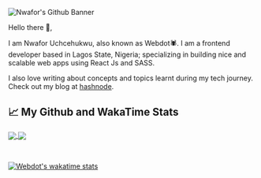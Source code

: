 ![Nwafor's Github Banner](https://res.cloudinary.com/webdot/image/upload/v1616273413/twitter-banner_1_eimahk.png)

Hello there :wave:,

I am Nwafor Uchcehukwu, also known as Webdot:spider:. I am a frontend developer based in Lagos State, Nigeria; specializing in building nice and scalable web apps using React Js and SASS.

I also love writing about concepts and topics learnt during my tech journey. Check out my blog at [hashnode](https://nwaforuchechukwu.hashnode.dev).


## :chart_with_upwards_trend: My Github and WakaTime Stats
<a href="https://github.com/anuraghazra/github-readme-stats">
  <img align="center" src="https://github-readme-stats.vercel.app/api?username=caspero-62&show_icons=true&theme=radical&border_radius=10" />
</a>
<a href="https://github.com/anuraghazra/convoychat">
  <img align="center" src="https://github-readme-stats.vercel.app/api/top-langs/?username=caspero-62&layout=compact&theme=radical&border_radius=10" />
</a>

&nbsp;

[![Webdot's wakatime stats](https://github-readme-stats.vercel.app/api/wakatime?username=Webdot&theme=radical&border_radius=10)](https://github.com/caspero-62/github-readme-stats)